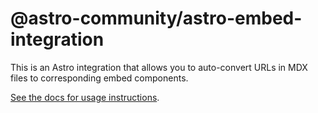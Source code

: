 # @astro-community/astro-embed-integration

This is an Astro integration that allows you to auto-convert URLs in MDX files to corresponding embed components.

[See the docs for usage instructions](https://astro-embed.netlify.app/getting-started/#auto-embed-urls-in-mdx).
